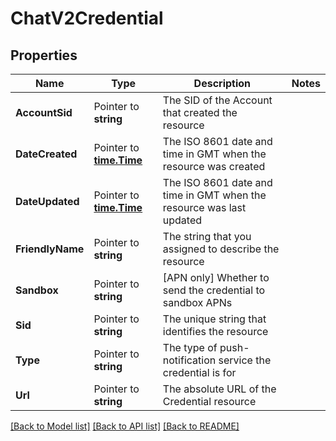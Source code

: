 # ChatV2Credential

## Properties
Name | Type | Description | Notes
------------ | ------------- | ------------- | -------------
**AccountSid** | Pointer to **string** | The SID of the Account that created the resource |
**DateCreated** | Pointer to [**time.Time**](time.Time.md) | The ISO 8601 date and time in GMT when the resource was created |
**DateUpdated** | Pointer to [**time.Time**](time.Time.md) | The ISO 8601 date and time in GMT when the resource was last updated |
**FriendlyName** | Pointer to **string** | The string that you assigned to describe the resource |
**Sandbox** | Pointer to **string** | [APN only] Whether to send the credential to sandbox APNs |
**Sid** | Pointer to **string** | The unique string that identifies the resource |
**Type** | Pointer to **string** | The type of push-notification service the credential is for |
**Url** | Pointer to **string** | The absolute URL of the Credential resource |

[[Back to Model list]](../README.md#documentation-for-models) [[Back to API list]](../README.md#documentation-for-api-endpoints) [[Back to README]](../README.md)



